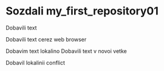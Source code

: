 ﻿# Sozdali my_first_repository01

Dobavili text

Dobavili text cerez web browser

Dobavim text lokalino
Dobavili text v novoi vetke

Dobavil lokalinii conflict